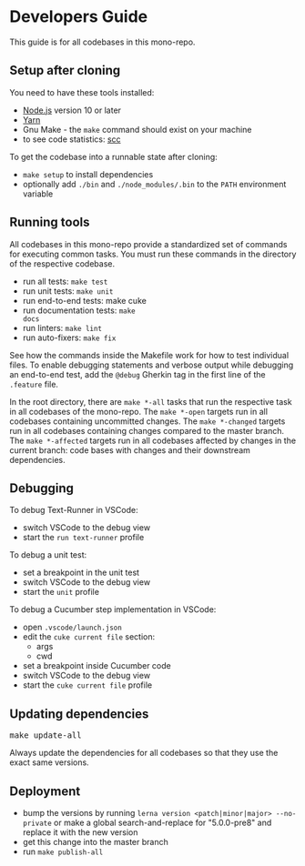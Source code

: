 # Developers Guide

This guide is for all codebases in this mono-repo.

## Setup after cloning

You need to have these tools installed:

- [Node.js](https://nodejs.org) version 10 or later
- [Yarn](https://yarnpkg.com)
- Gnu Make - the `make` command should exist on your machine
- to see code statistics: [scc](https://github.com/boyter/scc)

To get the codebase into a runnable state after cloning:

- <code type="make/command" dir="..">make setup</code> to install dependencies
- optionally add `./bin` and `./node_modules/.bin` to the `PATH` environment
  variable

## Running tools

All codebases in this mono-repo provide a standardized set of commands for
executing common tasks. You must run these commands in the directory of the
respective codebase.

- run all tests: <code type="make/command">make test</code>
- run unit tests: <code>make unit</code>
- run end-to-end tests: make cuke
- run documentation tests: <code type="make/command">make docs</code>
- run linters: <code type="make/command">make lint</code>
- run auto-fixers: <code type="make/command">make fix</code>

See how the commands inside the Makefile work for how to test individual files.
To enable debugging statements and verbose output while debugging an end-to-end
test, add the `@debug` Gherkin tag in the first line of the `.feature` file.

In the root directory, there are `make *-all` tasks that run the respective task
in all codebases of the mono-repo. The `make *-open` targets run in all
codebases containing uncommitted changes. The `make *-changed` targets run in
all codebases containing changes compared to the master branch. The
`make *-affected` targets run in all codebases affected by changes in the
current branch: code bases with changes and their downstream dependencies.

## Debugging

To debug Text-Runner in VSCode:

- switch VSCode to the debug view
- start the `run text-runner` profile

To debug a unit test:

- set a breakpoint in the unit test
- switch VSCode to the debug view
- start the `unit` profile

To debug a Cucumber step implementation in VSCode:

- open `.vscode/launch.json`
- edit the `cuke current file` section:
  - args
  - cwd
- set a breakpoint inside Cucumber code
- switch VSCode to the debug view
- start the `cuke current file` profile

## Updating dependencies

<pre type="make/command" dir="..">
make update-all
</pre>

Always update the dependencies for all codebases so that they use the exact same
versions.

## Deployment

- bump the versions by running `lerna version <patch|minor|major> --no-private`
  or make a global search-and-replace for "5.0.0-pre8" and replace it with the
  new version
- get this change into the master branch
- run `make publish-all`
